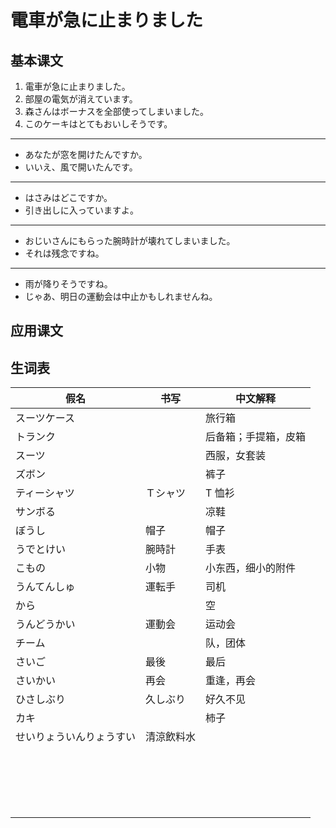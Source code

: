 # 電車が急に止まりました

## 基本课文

1. 電車が急に止まりました。
2. 部屋の電気が消えています。
3. 森さんはボーナスを全部使ってしまいました。
4. このケーキはとてもおいしそうです。

---

- あなたが窓を開けたんですか。
- いいえ、風で開いたんです。

---

- はさみはどこですか。
- 引き出しに入っていますよ。

---

- おじいさんにもらった腕時計が壊れてしまいました。
- それは残念ですね。

---

- 雨が降りそうですね。
- じゃあ、明日の運動会は中止かもしれませんね。

## 应用课文

## 生词表

| 假名                     | 书写       | 中文解释             |
| ------------------------ | ---------- | -------------------- |
| スーツケース             |            | 旅行箱               |
| トランク                 |            | 后备箱；手提箱，皮箱 |
| スーツ                   |            | 西服，女套装         |
| ズボン                   |            | 裤子                 |
| ティーシャツ             | Ｔシャツ   | T 恤衫               |
| サンボる                 |            | 凉鞋                 |
| ぼうし                   | 帽子       | 帽子                 |
| うでとけい               | 腕時計     | 手表                 |
| こもの                   | 小物       | 小东西，细小的附件   |
| うんてんしゅ             | 運転手     | 司机                 |
| から                     |            | 空                   |
| うんどうかい             | 運動会     | 运动会               |
| チーム                   |            | 队，团体             |
| さいご                   | 最後       | 最后                 |
| さいかい                 | 再会       | 重逢，再会           |
| ひさしぶり               | 久しぶり   | 好久不见             |
| カキ                     |            | 柿子                 |
| せいりょういんりょうすい | 清涼飲料水 |                      |
|                          |            |                      |
|                          |            |                      |
|                          |            |                      |
|                          |            |                      |
|                          |            |                      |
|                          |            |                      |
|                          |            |                      |
|                          |            |                      |
|                          |            |                      |
|                          |            |                      |
|                          |            |                      |
|                          |            |                      |
|                          |            |                      |
|                          |            |                      |
|                          |            |                      |
|                          |            |                      |
|                          |            |                      |
|                          |            |                      |
|                          |            |                      |
